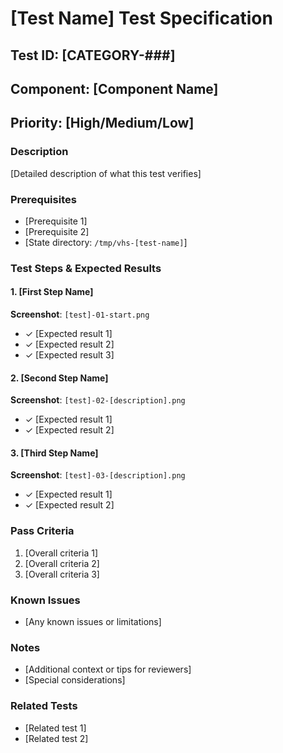 # [Test Name] Test Specification

## Test ID: [CATEGORY-###]
## Component: [Component Name]
## Priority: [High/Medium/Low]

### Description
[Detailed description of what this test verifies]

### Prerequisites
- [Prerequisite 1]
- [Prerequisite 2]
- [State directory: `/tmp/vhs-[test-name]`]

### Test Steps & Expected Results

#### 1. [First Step Name]
**Screenshot**: `[test]-01-start.png`
- ✓ [Expected result 1]
- ✓ [Expected result 2]
- ✓ [Expected result 3]

#### 2. [Second Step Name]
**Screenshot**: `[test]-02-[description].png`
- ✓ [Expected result 1]
- ✓ [Expected result 2]

#### 3. [Third Step Name]
**Screenshot**: `[test]-03-[description].png`
- ✓ [Expected result 1]
- ✓ [Expected result 2]

### Pass Criteria
1. [Overall criteria 1]
2. [Overall criteria 2]
3. [Overall criteria 3]

### Known Issues
- [Any known issues or limitations]

### Notes
- [Additional context or tips for reviewers]
- [Special considerations]

### Related Tests
- [Related test 1]
- [Related test 2]